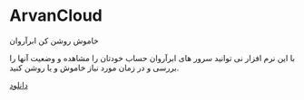 # ArvanCloud
خاموش روشن کن ابرآروان

با این نرم افزار نی توانید سرور های ابرآروان حساب خودتان را مشاهده و وضعیت آنها را بررسی و در زمان مورد نیاز خاموش و یا روشن کنید.

<a href="https://github.com/MESepehr/ArvanCloud/raw/master/ServerRemote/Remote220130_2101.apk">دانلود</a>

